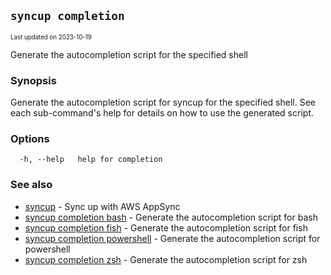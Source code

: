## `syncup completion`

<sub><sup>Last updated on 2023-10-19</sup></sub>

Generate the autocompletion script for the specified shell

### Synopsis

Generate the autocompletion script for syncup for the specified shell.
See each sub-command's help for details on how to use the generated script.


### Options

```shell
  -h, --help   help for completion
```

### See also

- [syncup](syncup.md) - Sync up with AWS AppSync
- [syncup completion bash](syncup-completion-bash.md) - Generate the autocompletion script for bash
- [syncup completion fish](syncup-completion-fish.md) - Generate the autocompletion script for fish
- [syncup completion powershell](syncup-completion-powershell.md) - Generate the autocompletion script for powershell
- [syncup completion zsh](syncup-completion-zsh.md) - Generate the autocompletion script for zsh
